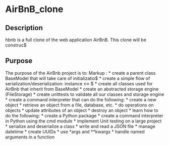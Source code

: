 # AirBnB_clone

## Description

hbnb is a full clone of the web application AirBnB. This clone will be construc$

## Purpose

The purpose of the AirBnb project is to:
Markup : * create a parent class BaseModel that will take care of initializatio$
         * create a simple flow of serialization/deserialization: instance <-> $
         * create all classes used for AirBnb that inherit from BaseModel
         * create an abstracted storage engine (FileStorage)
         * create unittests to validate all our classes and storage engine
         * create a command interpreter that can do the following:
                * create a new object
                * retrieve an object from a file, database, etc.
                * do operations on objects
                * update attributes of an object
                * destroy an object
         * learn how to do the following:
                * create a Python package
                * create a command interpreter in Python using the cmd module
                * implement Unit testing on a large project
                * serialize and deserialize a class
                * write and read a JSON file
                * manage datetime
                * create UUIDs
                * use *args and **kwargs
                * handle named arguments in a function

